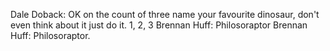Dale Doback: OK on the count of three name your favourite dinosaur, don't even think about it just do it. 1, 2, 3
Brennan Huff: Philosoraptor
Brennan Huff: Philosoraptor.
